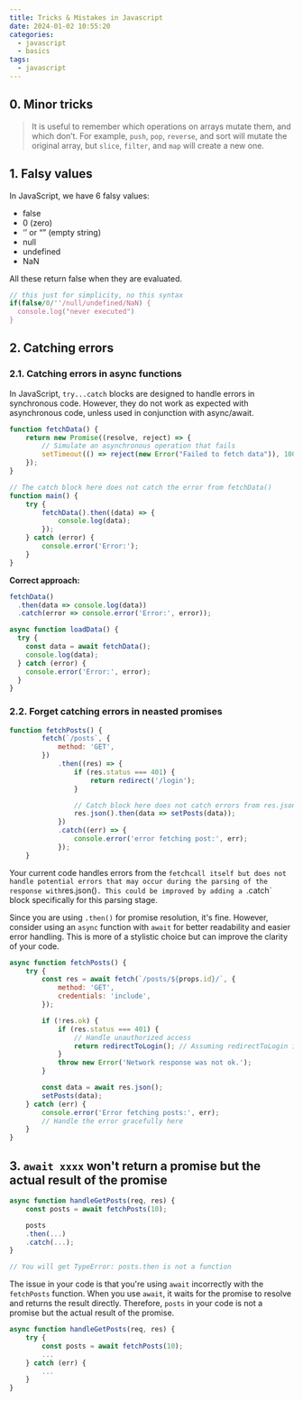 ```yaml
---
title: Tricks & Mistakes in Javascript
date: 2024-01-02 10:55:20
categories:
  - javascript
  - basics
tags:
  - javascript
---
```


## 0. Minor tricks

> It is useful to remember which operations on arrays mutate them, and which don’t. For example, `push`, `pop`, `reverse`, and sort will mutate the original array, but `slice`, `filter`, and `map` will create a new one.

## 1. Falsy values

In JavaScript, we have 6 falsy values:

- false
- 0 (zero)
- ‘’ or “” (empty string)
- null
- undefined
- NaN

All these return false when they are evaluated.

```js
// this just for simplicity, no this syntax
if(false/0/''/null/undefined/NaN) {
  console.log("never executed")
}
```

## 2. Catching errors

### 2.1. Catching errors in async functions

In JavaScript, `try...catch` blocks are designed to handle errors in synchronous code. However, they do not work as expected with asynchronous code, unless used in conjunction with async/await.

```js
function fetchData() {
    return new Promise((resolve, reject) => {
        // Simulate an asynchronous operation that fails
        setTimeout(() => reject(new Error("Failed to fetch data")), 1000);
    });
}

// The catch block here does not catch the error from fetchData()
function main() {
    try {
        fetchData().then((data) => {
            console.log(data);
        });
    } catch (error) {
        console.error('Error:');
    }
}
```

**Correct approach:**

```js
fetchData()
  .then(data => console.log(data))
  .catch(error => console.error('Error:', error));
```

```js
async function loadData() {
  try {
    const data = await fetchData();
    console.log(data);
  } catch (error) {
    console.error('Error:', error);
  }
}
```

### 2.2. Forget catching errors in neasted promises

```js
function fetchPosts() {
        fetch(`/posts`, {
            method: 'GET',
        })
            .then((res) => {
                if (res.status === 401) {
                    return redirect('/login');
                }

                // Catch block here does not catch errors from res.json()
                res.json().then(data => setPosts(data));
            })
            .catch((err) => {
                console.error('error fetching post:', err);
            });
    }
```

Your current code handles errors from the `fetc`h` call itself but does not handle potential errors that may occur during the parsing of the response with `res.json()`. This could be improved by adding a `.catch` block specifically for this parsing stage.

Since you are using `.then()` for promise resolution, it's fine. However, consider using an `async` function with `await` for better readability and easier error handling. This is more of a stylistic choice but can improve the clarity of your code.

```js
async function fetchPosts() {
    try {
        const res = await fetch(`/posts/${props.id}/`, {
            method: 'GET',
            credentials: 'include',
        });

        if (!res.ok) {
            if (res.status === 401) {
                // Handle unauthorized access
                return redirectToLogin(); // Assuming redirectToLogin is a defined function
            }
            throw new Error('Network response was not ok.');
        }

        const data = await res.json();
        setPosts(data);
    } catch (err) {
        console.error('Error fetching posts:', err);
        // Handle the error gracefully here
    }
}
```

## 3. `await xxxx` won't return a promise but the actual result of the promise

```js
async function handleGetPosts(req, res) {
    const posts = await fetchPosts(10);

    posts
    .then(...)
    .catch(...);
}

// You will get TypeError: posts.then is not a function
```

The issue in your code is that you're using `await` incorrectly with the `fetchPosts` function. When you use `await`, it waits for the promise to resolve and returns the result directly. Therefore, `posts` in your code is not a promise but the actual result of the promise. 

```js
async function handleGetPosts(req, res) {
    try {
        const posts = await fetchPosts(10);
        ...
    } catch (err) {
        ...
    }
}
```

